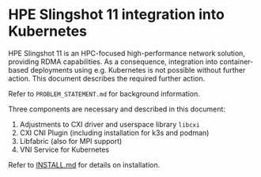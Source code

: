 # HPE Slingshot 11 integration into Kubernetes

HPE Slingshot 11 is an HPC-focused high-performance network solution, providing RDMA capabilities. As a consequence, integration into container-based deployments using e.g. Kubernetes is not possible without further action.
This document describes the required further action.

Refer to `PROBLEM_STATEMENT.md` for background information.

Three components are necessary and described in this document:

1. Adjustments to CXI driver and userspace library `libcxi`
2. CXI CNI Plugin (including installation for k3s and podman)
3. Libfabric (also for MPI support)
4. VNI Service for Kubernetes


Refer to [INSTALL.md](INSTALL.md) for details on installation.
